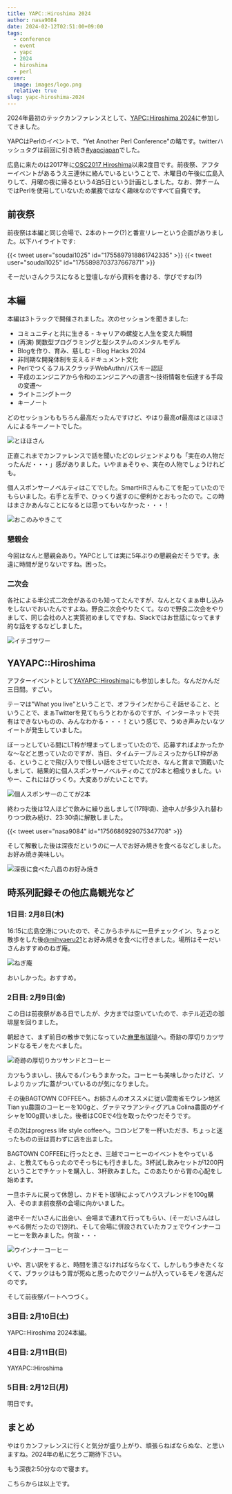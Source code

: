 ```yaml
---
title: YAPC::Hiroshima 2024
author: nasa9084
date: 2024-02-12T02:51:00+09:00
tags:
  - conference
  - event
  - yapc
  - 2024
  - hiroshima
  - perl
cover:
  image: images/logo.png
  relative: true
slug: yapc-hiroshima-2024
---
```


2024年最初のテックカンファレンスとして、[YAPC::Hiroshima 2024](https://yapcjapan.org/2024hiroshima/)に参加してきました。

YAPCはPerlのイベントで、“Yet Another Perl Conference"の略です。twitterハッシュタグは前回に引き続き[#yapcjapan](https://twitter.com/hashtag/yapcjapan)でした。

広島に来たのは2017年に[OSC2017 Hiroshima](https://www.ospn.jp/osc2017-hiroshima/)以来2度目です。前夜祭、アフターイベントがあるうえ三連休に絡んでいるということで、木曜日の午後に広島入りして、月曜の夜に帰るという4泊5日という計画としました。なお、弊チームではPerlを使用していないため業務ではなく趣味なのですべて自費です。

## 前夜祭

前夜祭は本編と同じ会場で、2本のトーク(?)と番宣リレーという企画がありました。以下ハイライトです:

{{< tweet user="soudai1025" id="1755897918861742335" >}}
{{< tweet user="soudai1025" id="1755898703737667871" >}}

そーだいさんクラスになると登壇しながら資料を書ける、学びですね(?)

## 本編

本編は3トラックで開催されました。次のセッションを聞きました:

* コミュニティと共に生きる - キャリアの螺旋と人生を変えた瞬間
* (再演) 関数型プログラミングと型システムのメンタルモデル
* Blogを作り、育み、慈しむ - Blog Hacks 2024
* 非同期な開発体制を支えるドキュメント文化
* PerlでつくるフルスクラッチWebAuthn/パスキー認証
* 平成のエンジニアから令和のエンジニアへの遺言〜技術情報を伝達する手段の変遷〜
* ライトニングトーク
* キーノート

どのセッションももちろん最高だったんですけど、やはり最高of最高はとほほさんによるキーノートでした。

![とほほさん](images/tohoho_perl.jpeg)

正直これまでカンファレンスで話を聞いたどのレジェンドよりも「実在の人物だったんだ・・・」感がありました。いやまぁそりゃ、実在の人物でしょうけれども。

個人スポンサーノベルティはこてでした。SmartHRさんもこてを配っていたのでもらいました。右手と左手で、ひっくり返すのに便利かとおもったので。この時はまさかあんなことになるとは思ってもいなかった・・・！

![おこのみやきこて](images/kote.jpeg)

### 懇親会

今回はなんと懇親会あり。YAPCとしては実に5年ぶりの懇親会だそうです。永遠に時間が足りないですね。困った。

### 二次会

各社による半公式二次会があるのも知ってたんですが、なんとなくまぁ申し込みをしないでおいたんですよね。野良二次会やりたくて。なので野良二次会をやりまして、同じ会社の人と実質初めましてですね、Slackではお世話になってます的な話をするなどしました。

![イチゴサワー](images/strawberry_sour.jpeg)


## YAYAPC::Hiroshima

アフターイベントとして[YAYAPC::Hiroshima](https://connpass.com/event/300500/)にも参加しました。なんだかんだ三日間。すごい。

テーマは"What you live"ということで、オフラインだからこそ話せること、ということで、まぁTwitterを見てもらうとわかるのですが、インターネットで共有はできないものの、みんなわかる・・・！という感じで、うめき声みたいなツイートが発生していました。

ぼーっとしている間にLT枠が埋まってしまっていたので、応募すればよかったかな〜などと思っていたのですが、当日、タイムテーブルミスったからLT枠がある、ということで飛び入りで怪しい話をさせていただき、なんと賞まで頂戴いたしまして、結果的に個人スポンサーノベルティのこてが2本と相成りました。いやー、これにはびっくり。大変ありがたいことです。

![個人スポンサーのこてが2本](images/kote2.jpeg)

終わった後は12人ほどで飲みに繰り出しまして(17時頃)、途中人が多少入れ替わりつつ飲み続け、23:30頃に解散しました。

{{< tweet user="nasa9084" id="1756686929075347708" >}}

そして解散した後は深夜だというのに一人でお好み焼きを食べるなどしました。お好み焼き美味しい。

![深夜に食べた八昌のお好み焼き](images/okonomi.jpeg)

## 時系列記録その他広島観光など

### 1日目: 2月8日(木)

16:15に広島空港についたので、そこからホテルに一旦チェックイン、ちょっと散歩をした後[@mihyaeru21](https://twitter.com/mihyaeru21)とお好み焼きを食べに行きました。場所はそーだいさんおすすめのねぎ庵。

![ねぎ庵](images/negian.jpeg)

おいしかった。おすすめ。

### 2日目: 2月9日(金)

この日は前夜祭がある日でしたが、夕方までは空いていたので、ホテル近辺の珈琲屋を回りました。

朝起きて、まず前日の散歩で気になっていた[麻里布珈琲](http://campagne.co.jp/marifu-coffee/)へ。奇跡の厚切りカツサンドなるモノをたべました。

![奇跡の厚切りカツサンドとコーヒー](images/marifu_coffee.jpeg)

カツもうまいし、挟んでるパンもうまかった。コーヒーも美味しかったけど、ソレよりカップに蓋がついているのが気になりました。

その後BAGTOWN COFFEEへ。お姉さんのオススメに従い雲南省モウレン地区Tian yu農園のコーヒーを100gと、グァテマラアンティグアLa Colina農園のゲイシャを100g買いました。後者はCOEで4位を取ったやつだそうです。

その次はprogress life style coffeeへ。コロンビアを一杯いただき、ちょっと迷ったものの豆は買わずに店を出ました。

BAGTOWN COFFEEに行ったとき、三越でコーヒーのイベントをやっているよ、と教えてもらったのでそっちにも行きました。3杯試し飲みセットが1200円ということでチケットを購入し、3杯飲みました。このあたりから胃の心配をし始めます。

一旦ホテルに戻って休憩し、カドモト珈琲によってハウスブレンドを100g購入、そのまま前夜祭の会場に向かいました。

途中そーだいさんに出会い、会場まで連れて行ってもらい、(そーだいさんはしゃべる側だったので)別れ、そして会場に併設されていたカフェでウインナーコーヒーを飲みました。何故・・・

![ウインナーコーヒー](images/vienna_coffee.jpeg)

いや、言い訳をすると、時間を潰さなければならなくて、しかしもう歩きたくなくて、ブラックはもう胃が死ぬと思ったのでクリームが入っているモノを選んだのです。

そして前夜祭パートへつづく。

### 3日目: 2月10日(土)

YAPC::Hiroshima 2024本編。

### 4日目: 2月11日(日)

YAYAPC::Hiroshima

### 5日目: 2月12日(月)

明日です。

## まとめ

やはりカンファレンスに行くと気分が盛り上がり、頑張らねばならぬな、と思いますね。2024年の私に乞うご期待下さい。

もう深夜2:50分なので寝ます。

こちらからは以上です。
